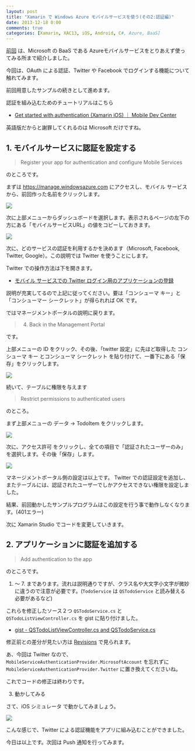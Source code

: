 ```yaml
---
layout: post
title: "Xamarin で Windows Azure モバイルサービスを使う(その2:認証編)"
date: 2013-12-18 0:00
comments: true
categories: [Xamarin, XAC13, iOS, Android, C#, Azure, BaaS]
---
```

[前回](http://qiita.com/amay077/items/40bd5918284fd40d0edc) は、Microsoft の BaaS である Azureモバイルサービスをとりあえず使ってみる所まで紹介しました。

今回は、OAuth による認証、Twitter や Facebook でログインする機能について触れてみます。
<!--more-->
前回用意したサンプルの続きとして進めます。

認証を組み込むためのチュートリアルはこちら

* [Get started with authentication (Xamarin iOS) ｜ Mobile Dev Center](http://www.windowsazure.com/en-us/develop/mobile/tutorials/get-started-with-users-xamarin-ios/)

英語版だからと謝罪してくれるのは Microsoft だけですね。

## 1. モバイルサービスに認証を設定する

> Register your app for authentication and configure Mobile Services

のところです。

まずは https://manage.windowsazure.com にアクセスし、モバイル サービス から、前回作った名前をクリックします。

![](/assets/images/posts/using_azure_mobile_service_by_xamarin_2_01.png)

次に上部メニューからダッシュボードを選択します。表示されるページの左下の方にある「モバイルサービスURL」の値をコピーしておきます。

![](/assets/images/posts/using_azure_mobile_service_by_xamarin_2_02.png)

次に、どのサービスの認証を利用するかを決めます（Microsoft, Facebook, Twitter, Google）。この説明では Twitter を使うことにします。

Twitter での操作方法は下を開きます。

* [モバイル サービスでの Twitter ログイン用のアプリケーションの登録](http://www.windowsazure.com/ja-jp/develop/mobile/how-to-guides/register-for-twitter-authentication/)

説明が充実してるので上記に従ってください。要は「コンシューマ キー」と「コンシューマー シークレット」が得られれば OK です。

ではマネージメントポータルの説明に戻ります。

> 4. Back in the Management Portal

です。

上部メニューの ID をクリック、その後、「twitter 設定」に先ほど取得した コンシューマ キー とコンシューマ シークレット を貼り付けて、一番下にある「保存」をクリックします。

![](/assets/images/posts/using_azure_mobile_service_by_xamarin_2_03.png)

続いて、テーブルに権限を与えます

> Restrict permissions to authenticated users

のところ。

まず上部メニューの データ → TodoItem をクリックします。

![](/assets/images/posts/using_azure_mobile_service_by_xamarin_2_04.png)

次に、アクセス許可 をクリックし、全ての項目で「認証されたユーザーのみ」を選択します。その後「保存」します。

![](/assets/images/posts/using_azure_mobile_service_by_xamarin_2_05.png)

マネージメントポータル側の設定は以上です。
Twitter での認証設定を追加し、またテーブルには、認証されたユーザーでしかアクセスできない権限を設定しました。

結果、前回動かしたサンプルプログラムはこの設定を行う事で動作しなくなります。(401エラー)

次に Xamarin Studio でコードを変更していきます。

## 2. アプリケーションに認証を追加する

> Add authentication to the app

のところです。

1. 〜 7. まであります。流れは説明通りですが、クラス名や大文字小文字が微妙に違うので注意が必要です。(``TodoService`` は ``QSTodoService`` と読み替える必要があるなど)

これらを修正したソース２つ ``QSTodoService.cs`` と ``QSTodoListViewController.cs`` を gist に貼り付けました。

* [gist - QSTodoListViewController.cs and QSTodoService.cs](https://gist.github.com/amay077/7960424)

修正前との差分が見たい方は [Revisions](https://gist.github.com/amay077/7960424/revisions) で見られます。

あ、今回は Twitter なので、
``MobileServiceAuthenticationProvider.MicrosoftAccount`` を忘れずに 
``MobileServiceAuthenticationProvider.Twitter`` に置き換えてくださいね。

これでコードの修正は終わりです。

3. 動かしてみる

さて、iOS シミュレータ で動かしてみましょう。

![](/assets/images/posts/using_azure_mobile_service_by_xamarin_2_06.gif)

こんな感じで、Twitter による認証機能をアプリに組み込むことができました。

今日は以上です。次回は Push 通知を行ってみます。
